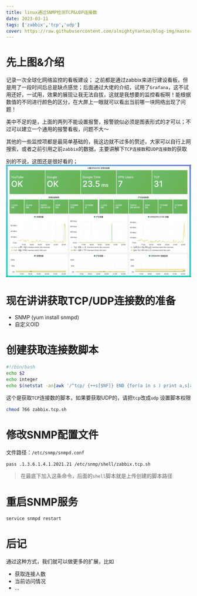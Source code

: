 ```yaml
---
title: linux通过SNMP检测TCP&UDP连接数  
date: 2023-03-11  
tags: ['zabbix','tcp','udp']  
cover: https://raw.githubusercontent.com/almightyYantao/blog-img/master/202303112218722.png
---
```

# 先上图&介绍

记录一次全球化网络监控的看板建设；
之前都是通过zabbix来进行建设看板，但是用了一段时间后总是缺点感觉；后面通过大佬的介绍，试用了`Grafana`，这不试用还好，一试用，效果的展现让我无法自拔，这就是我想要的监控看板啊！能根据数值的不同进行颜色的区分，在大屏上一眼就可以看出当前哪一块网络出现了问题！

美中不足的是，上面的两列不能设置报警，报警貌似必须是图表形式的才可以；不过可以建立一个通用的报警看板，问题不大～

其他的一些监控项都是最简单基础的，我这边就不过多的赘述，大家可以自行上网搜索，或者之前引用之前`zabbix`的数据，主要讲解下`TCP连接数`和`UDP连接数`的获取

别的不说，这图还是很好看的；
<img src="https://raw.githubusercontent.com/almightyYantao/blog-img/master/202303112218722.png"/>

# 现在讲讲获取TCP/UDP连接数的准备
- SNMP (yum install snmpd)
- 自定义OID

# 创建获取连接数脚本
```bash
#!/bin/bash
echo $2
echo integer
echo $(netstat -an|awk '/^tcp/ {++s[$NF]} END {for(a in s ) print a,s[a]}' | grep ESTABLISHED | awk '{print $2}')
```

这个是获取`TCP`连接数的脚本，如果要获取UDP的，请把`tcp`改成`udp`
设置脚本权限
```bash
chmod 766 zabbix.tcp.sh
```

# 修改SNMP配置文件

文件路径：`/etc/snmp/snmpd.conf`

```bash
pass .1.3.6.1.4.1.2021.21 /etc/snmp/shell/zabbix.tcp.sh
```

> 在最底下加入这条命令，后面的`shell`脚本就是上传创建的脚本路径

# 重启SNMP服务
```bash
service snmpd restart
```

# 后记

通过这种方式，我们就可以做更多的扩展，比如
- 获取连接人数
- 当前访问情况
- ...
